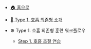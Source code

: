 * [🏠 홈으로](README.md)

* [🧭 Type 1. 호흡 의존형 소개](type1.md)

* ⚙️ Type 1. 호흡 의존형 훈련 워크플로우
  * [Step 1. 호흡 조절 연습](type1-step1.md)
